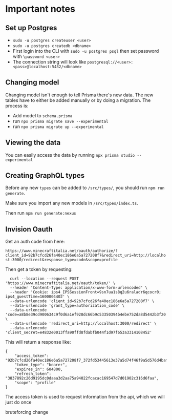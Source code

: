 # Important notes

## Set up Postgres

- `sudo -u postgres createuser <user>`
- `sudo -u postgres createdb <dbname>`
- First login into the CLI with `sudo -u postgres psql` then set password with `\password <user>`
- The connection string will look like `postgresql://<user>:<pass>@localhost:5432/<dbname>`

## Changing model

Changing model isn't enough to tell Prisma there's new data. The new tables have to either be added manually or by doing a migration. The process is:

- Add model to `schema.prisma`
- run `npx prisma migrate save --experimental`
- run `npx prisma migrate up --experimental`

## Viewing the data

You can easily access the data by running `npx prisma studio --experimental`

## Creating GraphQL types

Before any new `types` can be added to `/src/types/`, you should run `npm run generate`.

Make sure you import any new models in `/src/types/index.ts`.

Then run `npm run generate:nexus`

## Invision Oauth

Get an auth code from here:

`https://www.minecraftitalia.net/oauth/authorize/?client_id=92b7cfcd26fa40ec186e6a5a727208f7&redirect_uri=http://localhost:3000/redirect&response_type=code&scope=profile`

Then get a token by requesting:

```
  curl --location --request POST 'https://www.minecraftitalia.net/oauth/token/' \
  --header 'Content-Type: application/x-www-form-urlencoded' \
  --header 'Cookie: ips4_IPSSessionFront=9sn7ua1s8q2u6raladr6qcocr0; ips4_guestTime=1600004402' \
  --data-urlencode 'client_id=92b7cfcd26fa40ec186e6a5a727208f7' \
  --data-urlencode 'grant_type=authorization_code' \
  --data-urlencode 'code=a8b8e39cd900634c9f0d6a1ef928dc66b9c53350394b4ebe752da8d5442b3f20' \
  --data-urlencode 'redirect_uri=http://localhost:3000/redirect' \
  --data-urlencode 'client_secret=e4832e0013ffa90ffd8fdabfb044f1d97f653a3314108452'
```

This will return a response like:

```
{
    "access_token": "92b7cfcd26fa40ec186e6a5a727208f7_372fd53445613e37a5d74f46f9a5d576d4bafc686008b7243d4a0e2e47323e8a",
    "token_type": "bearer",
    "expires_in": 604800,
    "refresh_token": "3837892c26d9195dc0daaa3d2aa75a94022fcacac169547d7d01902c316d6faa",
    "scope": "profile"
}
```

The access token is used to request information from the api, which we will just do once

bruteforcing change
